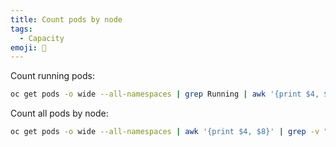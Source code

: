 ```yaml
---
title: Count pods by node
tags:
  - Capacity
emoji: 🔢
---
```


Count running pods:

```sh
oc get pods -o wide --all-namespaces | grep Running | awk '{print $4, $8}' | grep -v "STATUS NODE" | sort | uniq -c | sort -rn
```

Count all pods by node:

```sh
oc get pods -o wide --all-namespaces | awk '{print $4, $8}' | grep -v "STATUS NODE" | sort | uniq -c | sort -rn
```
